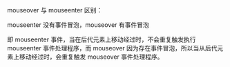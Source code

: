 mouseover 与 mouseenter 区别：

mouseenter 没有事件冒泡，mouseover 有事件冒泡

即 mouseenter 事件，当在后代元素上移动经过时，不会重复触发执行 mouseenter 事件处理程序，而 mouseover 因为存在事件冒泡，所以当从后代元素上移动经过时，会重复触发 mouseover 事件处理程序。